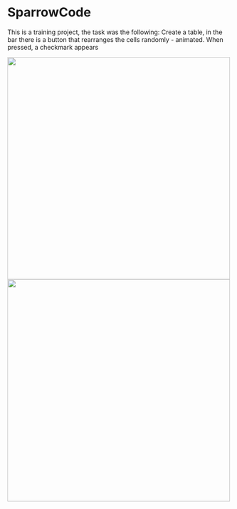 # SparrowCode
This is a training project, the task was the following:
Create a table, in the bar there is a button that rearranges the cells randomly - animated. When pressed, a checkmark appears

<img width="500" src="https://user-images.githubusercontent.com/121757460/214470773-3a7d371b-46f3-4ae0-9c90-e011cf3a4ca7.png"> <img width="500" src="https://user-images.githubusercontent.com/121757460/214470778-a3ef935f-56e0-4e58-8d17-fb42deea90d0.png">
